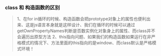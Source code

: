 ### class 和 构造函数的区别
>1、在for in循环的时候、构造函数会把prototype对象上的属性也便利出来、这是js语言本身就是这样设计、我们在循环的时候可以通过getOwnPropertyNames判断是否数实例化对象身上的属性、而class并不会遍历出原型方法
>2、this指向问题、如果我们的构造函数如果运行在非严格模式的情况下、方法里面的this指向的是window、而class默认是严格模式环境！